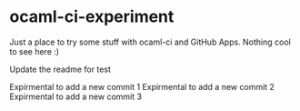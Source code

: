 # ocaml-ci-experiment

Just a place to try some stuff with ocaml-ci and GitHub Apps. Nothing cool to see here :)

Update the readme for test

Expirmental to add a new commit 1
Expirmental to add a new commit 2
Expirmental to add a new commit 3

